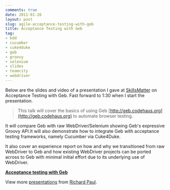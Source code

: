 ```yaml
---
comments: true
date: 2011-01-26
layout: post
slug: agile-acceptance-testing-with-geb
title: Acceptance Testing with Geb
tag:
- bdd
- cucumber
- cuke4duke
- geb
- groovy
- selenium
- slides
- teamcity
- webdriver
---
```


Below are the slides and video of a presentation I gave at [SkillsMatter](http://skillsmatter.com/podcast/agile-testing/acceptance-testing-with-geb) on Acceptance Testing with Geb. Fast forward to 1:30 when I start the presentation.




> This talk will cover the basics of using Geb [http://geb.codehaus.org](http://geb.codehaus.org) to automate browser testing.  

It will compare Geb with raw WebDriver/Selenium showing Geb's expressive Groovy API.It will also demonstrate how to integrate Geb with acceptance testing frameworks, namely Cucumber via Cuke4Duke.  

  

It also cover an experience report on how and why we transitioned from raw WebDriver to Geb and how existing WebDriver projects can be ported across to Geb with minimal initial effort due to its underlying use of WebDriver.





**[Acceptance testing with Geb](http://www.slideshare.net/rapaul/acceptance-testing-with-geb)**

View more [presentations](http://www.slideshare.net/) from [Richard Paul](http://www.slideshare.net/rapaul).
